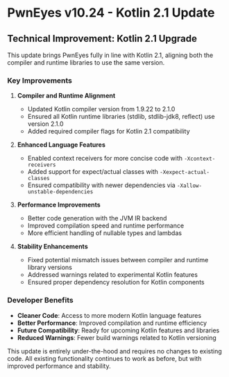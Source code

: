 # PwnEyes v10.24 - Kotlin 2.1 Update

## Technical Improvement: Kotlin 2.1 Upgrade

This update brings PwnEyes fully in line with Kotlin 2.1, aligning both the compiler and runtime libraries to use the same version.

### Key Improvements

1. **Compiler and Runtime Alignment**
   - Updated Kotlin compiler version from 1.9.22 to 2.1.0
   - Ensured all Kotlin runtime libraries (stdlib, stdlib-jdk8, reflect) use version 2.1.0
   - Added required compiler flags for Kotlin 2.1 compatibility

2. **Enhanced Language Features**
   - Enabled context receivers for more concise code with `-Xcontext-receivers`
   - Added support for expect/actual classes with `-Xexpect-actual-classes`
   - Ensured compatibility with newer dependencies via `-Xallow-unstable-dependencies`

3. **Performance Improvements**
   - Better code generation with the JVM IR backend
   - Improved compilation speed and runtime performance
   - More efficient handling of nullable types and lambdas

4. **Stability Enhancements**
   - Fixed potential mismatch issues between compiler and runtime library versions
   - Addressed warnings related to experimental Kotlin features
   - Ensured proper dependency resolution for Kotlin components

### Developer Benefits

- **Cleaner Code**: Access to more modern Kotlin language features
- **Better Performance**: Improved compilation and runtime efficiency
- **Future Compatibility**: Ready for upcoming Kotlin features and libraries
- **Reduced Warnings**: Fewer build warnings related to Kotlin versioning

This update is entirely under-the-hood and requires no changes to existing code. All existing functionality continues to work as before, but with improved performance and stability.
